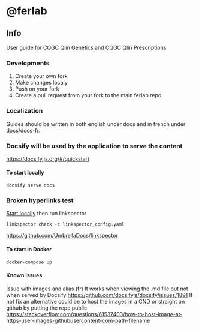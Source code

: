 # @ferlab

## Info

User guide for CQGC Qlin Genetics and CQGC Qlin Prescriptions

### Developments

1. Create your own fork
2. Make changes localy
3. Push on your fork
4. Create a pull request from your fork to the main ferlab repo

### Localization

Guides should be written in both english under docs and in french under docs/docs-fr.

### Docsify will be used by the application to serve the content

https://docsify.js.org/#/quickstart

#### To start locally

```
docsify serve docs
```

### Broken hyperlinks test

[Start locally](#to-start-locally) then run linkspector

```
linkspector check -c linkspector_config.yaml
```

https://github.com/UmbrellaDocs/linkspector

#### To start in Docker
```
docker-compose up
```

#### Known issues

Issue with images and alias (fr)
It works when viewing the .md file but not when served by Docsify
https://github.com/docsifyjs/docsify/issues/1891
If not fix an alternative could be to host the images in a CND or straight on github by putting the repo public
https://stackoverflow.com/questions/61537403/how-to-host-image-at-https-user-images-githubusercontent-com-path-filename
